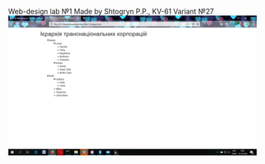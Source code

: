Web-design lab №1 Made by Shtogryn P.P., KV-61 Variant №27
![lab 2 screenshot](https://github.com/elpavlo/lab-2/raw/master/./screenshot1.png)
